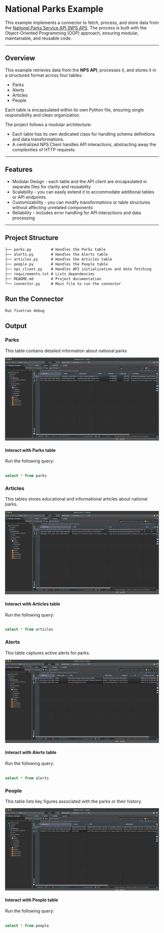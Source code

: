 # National Parks Example

This example implements a connector to fetch, process, and store data from the [National Parks Service API (NPS API)](https://www.nps.gov/subjects/developer/index.htm). The process is built with the Object-Oriented Programming (OOP) approach, ensuring modular, maintainable, and reusable code. 

---

## Overview

This example retrieves data from the **NPS API**, processes it, and stores it in a structured format across four tables:  
- Parks
- Alerts
- Articles
- People

Each table is encapsulated within its own Python file, ensuring single responsibility and clean organization.

The project follows a modular architecture:
- Each table has its own dedicated class for handling schema definitions and data transformations.
- A centralized NPS Client handles API interactions, abstracting away the complexities of HTTP requests.

---

## Features

- Modular Design - each table and the API client are encapsulated in separate files for clarity and reusability
- Scalability - you can easily extend it to accommodate additional tables or API endpoints
- Customizability - you can modify transformations or table structures without affecting unrelated components
- Reliability - includes error handling for API interactions and data processing

---

## Project Structure

```plaintext
├── parks.py         # Handles the Parks table
├── alerts.py        # Handles the Alerts table
├── articles.py      # Handles the Articles table
├── people.py        # Handles the People table
├── nps_client.py    # Handles API initialization and data fetching
├── requirements.txt # Lists dependencies
├── README.md        # Project documentation
└── connector.py     # Main file to run the connector
```


## Run the Connector

```bash
Run fivetran debug 
```

## Output

### Parks

This table contains detailed information about national parks

![PARKS](images/Parks.png "Parks Table in DB")

#### Interact with Parks table

Run the following query:

```sql

select * from parks

```

### Articles

This tables stores educational and informational articles about national parks.

![Articles](images/Articles.png "Articles Table in DB")

#### Interact with Articles table

Run the following query:

```sql

select * from articles

```

### Alerts

This table captures active alerts for parks.

![Alerts](images/Alerts.png "Alerts Table in DB")



#### Interact with Alerts table

Run the following query:

```sql

select * from alerts

```
### People

This table lists key figures associated with the parks or their history.

![PEOPLE](images/People.png "People Table in DB")

#### Interact with People table

Run the following query:

```sql

select * from people

```


